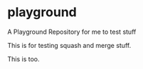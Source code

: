 # playground
A Playground Repository for me to test stuff

This is for testing squash and merge stuff.

This is too.
